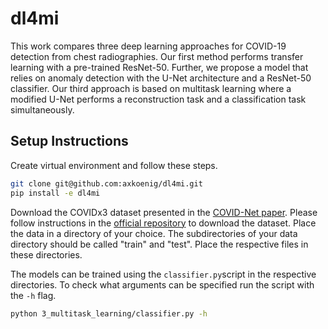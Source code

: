 # dl4mi

This work compares three deep learning approaches for COVID-19 detection from chest radiographies. Our first method performs transfer learning with a pre-trained ResNet-50. Further, we propose a model that relies on anomaly detection with the U-Net architecture and a ResNet-50 classifier. Our third approach is based on multitask learning where a modified U-Net performs a reconstruction task and a classification task simultaneously.

## Setup Instructions

Create virtual environment and follow these steps.

```bash
git clone git@github.com:axkoenig/dl4mi.git
pip install -e dl4mi
```

Download the COVIDx3 dataset presented in the [COVID-Net paper](https://arxiv.org/abs/2003.09871). Please follow instructions in the [official repository](https://github.com/lindawangg/COVID-Net) to download the dataset. Place the data in a directory of your choice. The subdirectories of your data directory should be called "train" and "test". Place the respective files in these directories. 

The models can be trained using the ```classifier.py```script in the respective directories. To check what arguments can be specified run the script with the ```-h``` flag. 

```bash
python 3_multitask_learning/classifier.py -h
```